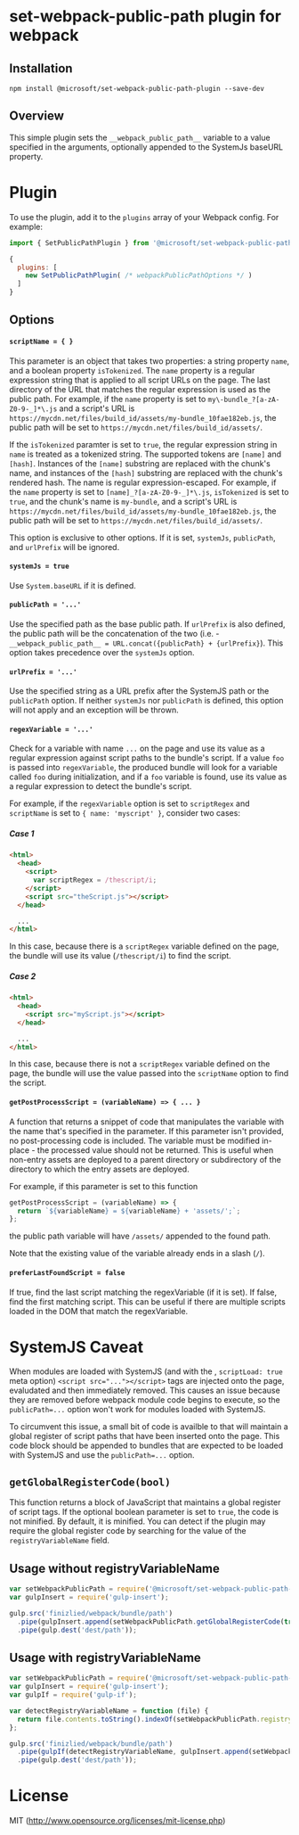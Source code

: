 # set-webpack-public-path plugin for webpack

## Installation

`npm install @microsoft/set-webpack-public-path-plugin --save-dev`

## Overview

This simple plugin sets the `__webpack_public_path__` variable to
a value specified in the arguments, optionally appended to the SystemJs baseURL
property.

# Plugin

To use the plugin, add it to the `plugins` array of your Webpack config. For example:

```JavaScript
import { SetPublicPathPlugin } from '@microsoft/set-webpack-public-path-plugin';

{
  plugins: [
    new SetPublicPathPlugin( /* webpackPublicPathOptions */ )
  ]
}
```

## Options

#### `scriptName = { }`

This parameter is an object that takes two properties: a string property `name`, and a boolean property `isTokenized`.
The `name` property is a regular expression string that is applied to all script URLs on the page. The last directory
of the URL that matches the regular expression is used as the public path. For example, if the `name` property
is set to `my\-bundle_?[a-zA-Z0-9-_]*\.js` and a script's URL is `https://mycdn.net/files/build_id/assets/my-bundle_10fae182eb.js`,
the public path will be set to `https://mycdn.net/files/build_id/assets/`.

If the `isTokenized` paramter is set to `true`, the regular expression string in `name` is treated as a tokenized
string. The supported tokens are `[name]` and `[hash]`. Instances of the `[name]` substring are replaced with the
chunk's name, and instances of the `[hash]` substring are replaced with the chunk's rendered hash. The name
is regular expression-escaped. For example, if the `name` property is set to `[name]_?[a-zA-Z0-9-_]*\.js`,
`isTokenized` is set to `true`, and the chunk's name is `my-bundle`, and a script's URL is
`https://mycdn.net/files/build_id/assets/my-bundle_10fae182eb.js`, the public path will be set to
`https://mycdn.net/files/build_id/assets/`.

This option is exclusive to other options. If it is set, `systemJs`, `publicPath`, and `urlPrefix` will be ignored.

#### `systemJs = true`

Use `System.baseURL` if it is defined.

#### `publicPath = '...'`

Use the specified path as the base public path. If `urlPrefix` is also defined, the public path will
be the concatenation of the two (i.e. - `__webpack_public_path__ = URL.concat({publicPath} + {urlPrefix}`).
This option takes precedence over the `systemJs` option.

#### `urlPrefix = '...'`

Use the specified string as a URL prefix after the SystemJS path or the `publicPath` option. If neither
`systemJs` nor `publicPath` is defined, this option will not apply and an exception will be thrown.

#### `regexVariable = '...'`

Check for a variable with name `...` on the page and use its value as a regular expression against script paths to
the bundle's script. If a value `foo` is passed into `regexVariable`, the produced bundle will look for a variable
called `foo` during initialization, and if a `foo` variable is found, use its value as a regular expression to
detect the bundle's script.

For example, if the `regexVariable` option is set to `scriptRegex` and `scriptName` is set to `{ name: 'myscript' }`,
consider two cases:

##### Case 1

```HTML
<html>
  <head>
    <script>
      var scriptRegex = /thescript/i;
    </script>
    <script src="theScript.js"></script>
  </head>

  ...
</html>
```

In this case, because there is a `scriptRegex` variable defined on the page, the bundle will use its value
(`/thescript/i`) to find the script.

##### Case 2

```HTML
<html>
  <head>
    <script src="myScript.js"></script>
  </head>

  ...
</html>
```

In this case, because there is not a `scriptRegex` variable defined on the page, the bundle will use the value
passed into the `scriptName` option to find the script.

#### `getPostProcessScript = (variableName) => { ... }`

A function that returns a snippet of code that manipulates the variable with the name that's specified in the
parameter. If this parameter isn't provided, no post-processing code is included. The variable must be modified
in-place - the processed value should not be returned. This is useful when non-entry assets are deployed to
a parent directory or subdirectory of the directory to which the entry assets are deployed.

For example, if this parameter is set to this function

```JavaScript
getPostProcessScript = (variableName) => {
  return `${variableName} = ${variableName} + 'assets/';`;
};
```

the public path variable will have `/assets/` appended to the found path.

Note that the existing value of the variable already ends in a slash (`/`).

#### `preferLastFoundScript = false`

If true, find the last script matching the regexVariable (if it is set). If false, find the first matching script.
This can be useful if there are multiple scripts loaded in the DOM that match the regexVariable.

# SystemJS Caveat

When modules are loaded with SystemJS (and with the , `scriptLoad: true` meta option) `<script src="..."></script>`
tags are injected onto the page, evaludated and then immediately removed. This causes an issue because they are removed
before webpack module code begins to execute, so the `publicPath=...` option won't work for modules loaded with SystemJS.

To circumvent this issue, a small bit of code is availble to that will maintain a global register of script paths
that have been inserted onto the page. This code block should be appended to bundles that are expected to be loaded
with SystemJS and use the `publicPath=...` option.

## `getGlobalRegisterCode(bool)`

This function returns a block of JavaScript that maintains a global register of script tags. If the optional boolean parameter
is set to `true`, the code is not minified. By default, it is minified. You can detect if the plugin may require
the global register code by searching for the value of the `registryVariableName` field.

## Usage without registryVariableName

``` javascript
var setWebpackPublicPath = require('@microsoft/set-webpack-public-path-plugin');
var gulpInsert = require('gulp-insert');

gulp.src('finizlied/webpack/bundle/path')
  .pipe(gulpInsert.append(setWebpackPublicPath.getGlobalRegisterCode(true)))
  .pipe(gulp.dest('dest/path'));
```

## Usage with registryVariableName

``` javascript
var setWebpackPublicPath = require('@microsoft/set-webpack-public-path-plugin');
var gulpInsert = require('gulp-insert');
var gulpIf = require('gulp-if');

var detectRegistryVariableName = function (file) {
  return file.contents.toString().indexOf(setWebpackPublicPath.registryVariableName) !== -1;
};

gulp.src('finizlied/webpack/bundle/path')
  .pipe(gulpIf(detectRegistryVariableName, gulpInsert.append(setWebpackPublicPath.getGlobalRegisterCode(true))))
  .pipe(gulp.dest('dest/path'));
```

# License

MIT (http://www.opensource.org/licenses/mit-license.php)
